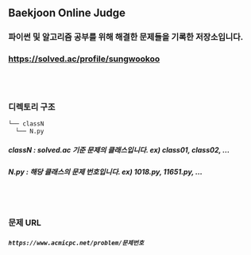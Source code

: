 ## Baekjoon Online Judge
### 파이썬 및 알고리즘 공부를 위해 해결한 문제들을 기록한 저장소입니다.
### https://solved.ac/profile/sungwookoo
<br><br>
### 디렉토리 구조
```bash
└── classN  
  └── N.py 
``` 
##### classN : solved.ac 기준 문제의 클래스입니다. ex) class01, class02, ...
##### N.py : 해당 클래스의 문제 번호입니다. ex) 1018.py, 11651.py, ...
<br><br>
### 문제 URL
##### `https://www.acmicpc.net/problem/문제번호`
